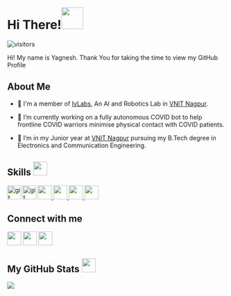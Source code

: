 

<h1> Hi There!<img src = "https://raw.githubusercontent.com/MartinHeinz/MartinHeinz/master/wave.gif" width = 50px> </h1>
<p align='center'>

![visitors](https://visitor-badge.glitch.me/badge?page_id=yagdev99.yagdev99)

</p>
<div size='20px'> Hi! My name is Yagnesh. Thank You for taking the time to view my GitHub Profile
</div>

<h2> About Me</h2>

- 🤖 I'm a member of [IvLabs](https://github.com/IvLabs), An AI and Robotics Lab in [VNIT Nagpur](https://vnit.ac.in).

- 🔭 I’m currently working on a fully autonomous COVID bot to help frontline COVID warriors minimise physical contact with COVID patients. 

- 🌱 I’m in my Junior year at [VNIT Nagpur](https://vnit.ac.in) pursuing my B.Tech degree in Electronics and Communication Engineering.






<h2> Skills <img src = "https://media2.giphy.com/media/QssGEmpkyEOhBCb7e1/giphy.gif?cid=ecf05e47a0n3gi1bfqntqmob8g9aid1oyj2wr3ds3mg700bl&rid=giphy.gif" width = 32px> </h2>
<a href= https://www.python.org > <img width ='32px' src ='https://raw.githubusercontent.com/rahulbanerjee26/githubAboutMeGenerator/main/icons/python.svg'> </a>
<a href= https://github.com/yagdev99?tab=repositories&q=&type=&language=c&sort= > <img width ='32px' src ='https://raw.githubusercontent.com/rahulbanerjee26/githubAboutMeGenerator/main/icons/c.svg'> </a>
<a href= https://github.com/yagdev99?tab=repositories&q=&type=&language=cpp&sort= > <img width ='32px' src ='https://raw.githubusercontent.com/rahulbanerjee26/githubAboutMeGenerator/main/icons/cpp.svg'> </a>
<a href= https://github.com/yagdev99?tab=repositories&q=&type=&language=arduino&sort= > <img width ='32px' src ='https://raw.githubusercontent.com/rahulbanerjee26/githubAboutMeGenerator/main/icons/arduino.svg'> </a>
<a href="https://www.ros.org/"><img align="left" alt="git" width="32px" src="https://answers.ros.org/upfiles/14554624266871161.png"/></a>
<a href="http://gazebosim.org" ><img align="left" alt="git" width="32px" src="http://gazebosim.org/assets/gazebo_vert-af0a0ada204b42b6daca54e98766979e45e011ea22347ffe90580458476d26d6.png"/></a>


   
<h2> Connect with me</h2>
<a href = https://www.linkedin.com/in/yagnesh-devada-49b047196/'> <img width = '32px' align= 'center' src="https://raw.githubusercontent.com/rahulbanerjee26/githubAboutMeGenerator/main/icons/linked-in-alt.svg"/></a> 
<a href = 'https://www.github.com/yagdev99'> <img width = '32px' align= 'center' src="https://raw.githubusercontent.com/rahulbanerjee26/githubAboutMeGenerator/main/icons/github.svg"/></a> 
<a href = 'mailto:yagneshdevada1@gmail.com'> <img width = '32px' align= 'center' src="https://storage.googleapis.com/gweb-uniblog-publish-prod/images/Gmail.max-1100x1100.png"/></a> 
                                                          
                                                                                
                                                                         



<h2> My GitHub Stats <img src='https://media1.giphy.com/media/du3J3cXyzhj75IOgvA/giphy.gif?cid=ecf05e47x2g034i9pzwtzzsd3xgg2w9nr94t4tflbbgo3008&rid=giphy.gif' width='32px'> </h2>

<a href="https://github.com/anuraghazra/github-readme-stats">
<img align="left" src="https://github-readme-stats.vercel.app/api?username=yagdev99&count_private=true&show_icons=true&theme=solarized-light" />
</a>

<br>
